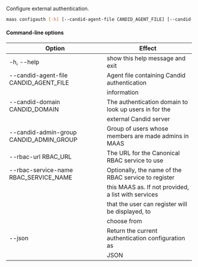 Configure external authentication. 

```bash
maas configauth [-h] [--candid-agent-file CANDID_AGENT_FILE] [--candid-domain CANDID_DOMAIN] [--candid-admin-group CANDID_ADMIN_GROUP] [--rbac-url RBAC_URL]  [--rbac-service-name RBAC_SERVICE_NAME] [--json]
```
#### Command-line options
| Option                                  | Effect                                                |
|-----------------------------------------|-------------------------------------------------------|
| -h, --help                              | show this help message and exit                       |
| --candid-agent-file CANDID_AGENT_FILE   | Agent file containing Candid authentication           |
|                                         | information                                           |
| --candid-domain CANDID_DOMAIN           | The authentication domain to look up users in for the |
|                                         | external Candid server                               |
| --candid-admin-group CANDID_ADMIN_GROUP | Group of users whose members are made admins in MAAS  |
| --rbac-url RBAC_URL                     | The URL for the Canonical RBAC service to use        |
| --rbac-service-name RBAC_SERVICE_NAME   | Optionally, the name of the RBAC service to register  |
|                                         | this MAAS as. If not provided, a list with services   |
|                                         | that the user can register will be displayed, to      |
|                                         | choose from                                          |
| --json                                  | Return the current authentication configuration as    |
|                                         | JSON                                                  |

